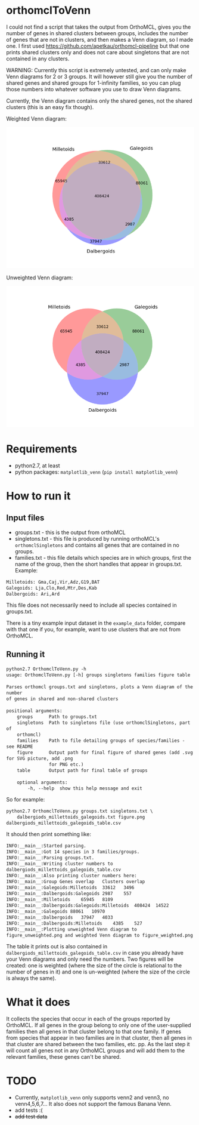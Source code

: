 # orthomclToVenn

I could not find a script that takes the output from OrthoMCL, gives you the number of genes in shared clusters between groups, includes the number of genes that are not in clusters, and then makes a Venn diagram, so I made one. I first used https://github.com/apetkau/orthomcl-pipeline but that one prints shared clusters only and does not care about singletons that are not contained in any clusters.

WARNING: Currently this script is extremely untested, and can only make Venn diagrams for 2 or 3 groups. It will however still give you the number of shared genes and shared groups for 1-infinity families, so you can plug those numbers into whatever software you use to draw Venn diagrams.

Currently, the Venn diagram contains only the shared genes, not the shared clusters (this is an easy fix though).

Weighted Venn diagram:

![Weighted Venn](figure_weighted.png)

Unweighted Venn diagram:

![Unweighted Venn](figure_unweighted.png)

# Requirements

- python2.7, at least
- python packages: `matplotlib_venn` (`pip install matplotlib_venn`)

# How to run it

## Input files

- groups.txt - this is the output from orthoMCL
- singletons.txt - this file is produced by running orthoMCL's `orthomclSingletons` and contains all genes that are contained in no groups.
- families.txt - this file details which species are in which groups, first the name of the group, then the short handles that appear in groups.txt. Example:

```
Milletoids: Gma,Caj,Vir,Adz,G19,BAT
Galegoids: Lja,Clo,Red,Mtr,Des,Kab
Dalbergoids: Ari,Ard
```

This file does not necessarily need to include all species contained in groups.txt.

There is a tiny example input dataset in the `example_data` folder, compare with that one if you, for example, want to use clusters that are not from OrthoMCL.

## Running it

```
python2.7 OrthomclToVenn.py -h
usage: OrthomclToVenn.py [-h] groups singletons families figure table

Parses orthomcl groups.txt and singletons, plots a Venn diagram of the number
of genes in shared and non-shared clusters

positional arguments:
    groups      Path to groups.txt
    singletons  Path to singletons file (use orthomclSingletons, part of
    orthomcl)
    families    Path to file detailing groups of species/families - see README
    figure      Output path for final figure of shared genes (add .svg for SVG picture, add .png
                for PNG etc.)
    table       Output path for final table of groups

    optional arguments:
        -h, --help  show this help message and exit
```

So for example:

    python2.7 OrthomclToVenn.py groups.txt singletons.txt \
        dalbergiods_millettoids_galegoids.txt figure.png dalbergiods_millettoids_galegoids_table.csv

It should then print something like:

```
INFO:__main__:Started parsing.
INFO:__main__:Got 14 species in 3 families/groups.
INFO:__main__:Parsing groups.txt.
INFO:__main__:Writing cluster numbers to dalbergiods_millettoids_galegoids_table.csv
INFO:__main__:Also printing cluster numbers here:
INFO:__main__:Group	Genes overlap	Clusters overlap
INFO:__main__:Galegoids:Milletoids	33612	3496
INFO:__main__:Dalbergoids:Galegoids	2987	557
INFO:__main__:Milletoids	65945	8109
INFO:__main__:Dalbergoids:Galegoids:Milletoids	408424	14522
INFO:__main__:Galegoids	88061	10970
INFO:__main__:Dalbergoids	37947	4033
INFO:__main__:Dalbergoids:Milletoids	4385	527
INFO:__main__:Plotting unweighted Venn diagram to figure_unweighted.png and weighted Venn diagram to figure_weighted.png
```

The table it prints out is also contained in `dalbergiods_millettoids_galegoids_table.csv` in case you already have your Venn diagrams and only need the numbers. Two figures will be created: one is weighted (where the size of the circle is relational to the number of genes in it) and one is un-weighted (where the size of the circle is always the same).

# What it does

It collects the species that occur in each of the groups reported by OrthoMCL. If all genes in the group belong to only one of the user-supplied families then all genes in that cluster belong to that one family. If genes from species that appear in two families are in that cluster, then all genes in that cluster are shared between the two families, etc. pp. As the last step it will count all genes not in any OrthoMCL groups and will add them to the relevant families, these genes can't be shared.

# TODO

- Currently, `matplotlib_venn` only supports venn2 and venn3, no venn4,5,6,7... It also does not support the famous Banana Venn.
- add tests :(
- ~~add test data~~
